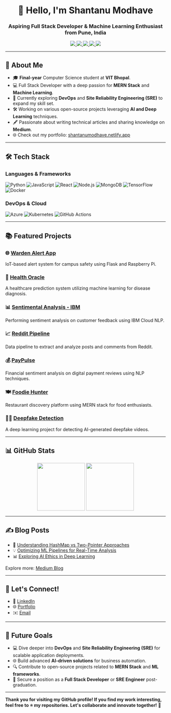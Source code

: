 <h1 align="center">👋 Hello, I'm Shantanu Modhave</h1>
<h3 align="center">Aspiring Full Stack Developer & Machine Learning Enthusiast from Pune, India</h3>

<p align="center">
    <a href="https://www.linkedin.com/in/shantanumodhave/">
        <img src="https://img.shields.io/badge/LinkedIn-%230077B5.svg?style=flat&logo=linkedin&logoColor=white"/>
    </a>
    <a href="https://shantanumodhave.netlify.app/">
        <img src="https://img.shields.io/badge/Portfolio-%23000000.svg?style=flat&logo=About.me&logoColor=white"/>
    </a>
    <a href="mailto:shantanumodhave@gmail.com">
        <img src="https://img.shields.io/badge/Email-%23D14836.svg?style=flat&logo=Gmail&logoColor=white"/>
    </a>
    <a href="https://shantanumodhave7.medium.com/">
        <img src="https://img.shields.io/badge/Medium-%2312100E.svg?style=flat&logo=medium&logoColor=white"/>
    </a>
    <a href="https://github.com/shantanu-777">
        <img src="https://img.shields.io/github/followers/shantanu-777?style=social"/>
    </a>
</p>

---

## 🚀 About Me

- 🎓 **Final-year** Computer Science student at **VIT Bhopal**.
- 💻 Full Stack Developer with a deep passion for **MERN Stack** and **Machine Learning**.
- 🌱 Currently exploring **DevOps** and **Site Reliability Engineering (SRE)** to expand my skill set.
- 🛠️ Working on various open-source projects leveraging **AI and Deep Learning** techniques.
- 🖋️ Passionate about writing technical articles and sharing knowledge on **Medium**.
- 🌐 Check out my portfolio: [shantanumodhave.netlify.app](https://shantanumodhave.netlify.app/)

---

## 🛠️ Tech Stack

### Languages & Frameworks
![Python](https://img.shields.io/badge/Python-%2314354C.svg?style=flat&logo=python&logoColor=white)
![JavaScript](https://img.shields.io/badge/JavaScript-%23323330.svg?style=flat&logo=javascript&logoColor=%23F7DF1E)
![React](https://img.shields.io/badge/React-%2320232a.svg?style=flat&logo=react&logoColor=%2361DAFB)
![Node.js](https://img.shields.io/badge/Node.js-%2343853D.svg?style=flat&logo=node.js&logoColor=white)
![MongoDB](https://img.shields.io/badge/MongoDB-%2347A248.svg?style=flat&logo=mongodb&logoColor=white)
![TensorFlow](https://img.shields.io/badge/TensorFlow-%23FF6F00.svg?style=flat&logo=TensorFlow&logoColor=white)
![Docker](https://img.shields.io/badge/Docker-%230db7ed.svg?style=flat&logo=docker&logoColor=white)

### DevOps & Cloud
![Azure](https://img.shields.io/badge/Azure-%230072C6.svg?style=flat&logo=microsoft-azure&logoColor=white)
![Kubernetes](https://img.shields.io/badge/Kubernetes-%23326CE5.svg?style=flat&logo=kubernetes&logoColor=white)
![GitHub Actions](https://img.shields.io/badge/GitHub_Actions-%232671E5.svg?style=flat&logo=githubactions&logoColor=white)

---

## 📚 Featured Projects

### 🌐 [Warden Alert App](https://github.com/shantanu-777/WardenAlertApp)
IoT-based alert system for campus safety using Flask and Raspberry Pi.

### 🏥 [Health Oracle](https://github.com/shantanu-777/Health-Oracle-)
A healthcare prediction system utilizing machine learning for disease diagnosis.

### 📊 [Sentimental Analysis - IBM](https://github.com/shantanu-777/Sentimental-Analysis-IBM)
Performing sentiment analysis on customer feedback using IBM Cloud NLP.

### 📈 [Reddit Pipeline](https://github.com/shantanu-777/Reddit-PipeLine)
Data pipeline to extract and analyze posts and comments from Reddit.

### 💰 [PayPulse](https://github.com/shantanu-777/PayPulse)
Financial sentiment analysis on digital payment reviews using NLP techniques.

### 🍽️ [Foodie Hunter](https://github.com/shantanu-777/Foodie-Hunter--project)
Restaurant discovery platform using MERN stack for food enthusiasts.

### 🕵️‍♂️ [Deepfake Detection](https://github.com/shantanu-777/Deepfake-Detection)
A deep learning project for detecting AI-generated deepfake videos.

---

## 📊 GitHub Stats

<p align="center">
    <img src="https://github-readme-stats.vercel.app/api?username=shantanu-777&show_icons=true&theme=radical" height="150"/>
    <img src="https://github-readme-stats.vercel.app/api/top-langs/?username=shantanu-777&layout=compact&theme=radical" height="150"/>
</p>

---

## ✍️ Blog Posts

- 📝 [Understanding HashMap vs Two-Pointer Approaches](https://shantanumodhave7.medium.com/)
- 💡 [Optimizing ML Pipelines for Real-Time Analysis](https://shantanumodhave7.medium.com/)
- 📊 [Exploring AI Ethics in Deep Learning](https://shantanumodhave7.medium.com/)

Explore more: [Medium Blog](https://shantanumodhave7.medium.com/)

---

## 🤝 Let's Connect!

- 💼 [LinkedIn](https://www.linkedin.com/in/shantanumodhave/)
- 🌐 [Portfolio](https://shantanumodhave.netlify.app/)
- ✉️ [Email](mailto:shantanumodhave@gmail.com)

---

## 🎯 Future Goals

- 💻 Dive deeper into **DevOps** and **Site Reliability Engineering (SRE)** for scalable application deployments.
- 🌐 Build advanced **AI-driven solutions** for business automation.
- 🔍 Contribute to open-source projects related to **MERN Stack** and **ML frameworks**.
- 🚀 Secure a position as a **Full Stack Developer** or **SRE Engineer** post-graduation.

---

**Thank you for visiting my GitHub profile! If you find my work interesting, feel free to ⭐ my repositories. Let's collaborate and innovate together!** 🚀
```

